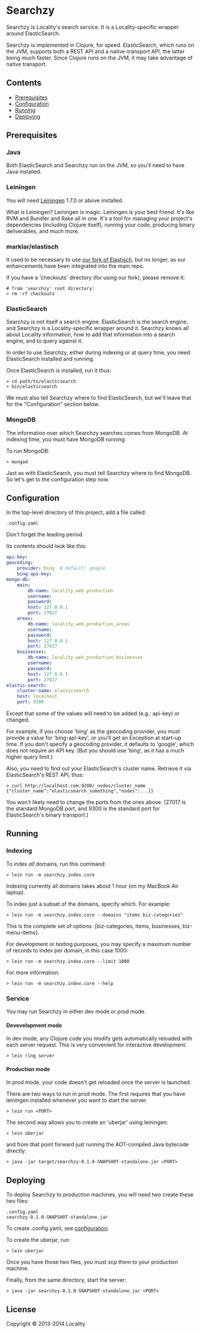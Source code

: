 # Searchzy

Searchzy is Locality's search service.  It is a Locality-specific
wrapper around ElasticSearch.

Searchzy is implemented in Clojure, for speed.  ElasticSearch, which
runs on the JVM, supports both a REST API and a native-transport API,
the latter being much faster.  Since Clojure runs on the JVM, it may
take advantage of native transport.


## Contents

* [Prerequisites][1]
* [Configuration][2]
* [Running][3]
* [Deploying][4]

[1]: #prereqs
[2]: #config
[3]: #run
[4]: #deploy

## <a name="prereqs"></a>Prerequisites

### Java

Both ElasticSearch and Searchzy run on the JVM, so you'll need to have
Java installed.


### Leiningen

You will need [Leiningen][5] 1.7.0 or above installed.

[5]: https://github.com/technomancy/leiningen

What is Leiningen?  Leiningen is magic.  Leiningen is your best
friend.  It's like RVM and Bundler and Rake all in one.  It's a tool
for managing your project's dependencies (including Clojure itself),
running your code, producing binary deliverables, and much more.


### marklar/elastisch

It used to be necessary to use [our fork of Elastisch][10], but no
longer, as our enhancements have been integrated into the main repo.

[10]: https://github.com/marklar/elastisch

If you have a 'checkouts' directory (for using our fork), please
remove it:

    # from 'searchzy' root directory:
    > rm -rf checkouts


### ElasticSearch

Searchzy is not itself a search engine.  ElasticSearch is the search
engine, and Searchzy is a Locality-specific wrapper around it.
Searchzy knows all about Locality information, how to add that
information into a search engine, and to query against it.

In order to use Searchzy, either during indexing or at query time, you
need ElasticSearch installed and running.

Once ElasticSearch is installed, run it thus:

    > cd path/to/elasticsearch
    > bin/elasticsearch

We must also tell Searchzy where to find ElasticSearch, but we'll
leave that for the "Configuration" section below.

### MongoDB

The information over which Searchzy searches comes from MongoDB.  At
indexing time, you must have MongoDB running.

To run MongoDB:

    > mongod

Jast as with ElasticSearch, you must tell Searchzy where to find
MongoDB.  So let's get to the configuration step now.


## <a name="config"></a>Configuration

In the top-level directory of this project, add a file called:

    .config.yaml

Don't forget the leading period.

Its contents should look like this:

```yaml
api-key:
geocoding:
    provider: bing  # default: google
    bing-api-key: 
mongo-db:
    main:
        db-name: locality_web_production
        username:
        password: 
        host: 127.0.0.1
        port: 27017
    areas:
        db-name: locality_web_production_areas
        username:
        password: 
        host: 127.0.0.1
        port: 27017
    businesses:
        db-name: locality_web_production_businesses
        username:
        password: 
        host: 127.0.0.1
        port: 27017
elastic-search:
    cluster-name: elasticsearch
    host: localhost
    port: 9300
```

Except that some of the values will need to be added (e.g.: api-key) or
changed.

For example, if you choose 'bing' as the geocoding provider, you must
provide a value for 'bing-api-key', or you'll get an Exception at
start-up time.  If you don't specify a geocoding provider, it defaults
to 'google', which does not require an API key.  (But you should use
'bing', as it has a much higher query limit.)

Also, you need to find out your ElasticSearch's cluster name. Retrieve
it via ElasticSearch's REST API, thus:

    > curl http://localhost.com:9200/_nodes/cluster_name
    {"cluster_name":"elasticsearch_something","nodes":...}}

You won't likely need to change the ports from the ones above.  (27017
is the standard MongoDB port, and 9300 is the standard port for
ElasticSearch's binary transport.)


## <a name="run"></a>Running

### Indexing

To index *all* domains, run this command:

    > lein run -m searchzy.index.core

Indexing currently all domains takes about 1 hour (on my MacBook Air
laptop).

To index just a subset of the domains, specify which.  For example:

    > lein run -m searchzy.index.core --domains "items biz-categories"

This is the complete set of options: {biz-categories, items,
businesses, biz-menu-items}.

For development or testing purposes, you may specify a maximum
number of records to index per domain, in this case 1000:

    > lein run -m searchzy.index.core --limit 1000

For more information:

    > lein run -m searchzy.index.core --help

### Service

You may run Searchzy in either dev mode or prod mode.

#### Devevelopment mode

In dev mode, any Clojure code you modify gets automatically reloaded
with each server request.  This is very convenient for interactive
development.

    > lein ring server

#### Production mode

In prod mode, your code doesn't get reloaded once the server is
launched.

There are two ways to run in prod mode.  The first requires that you
have leiningen installed whenever you want to start the server.

    > lein run <PORT>

The second way allows you to create an 'uberjar' using leiningen:

    > lein uberjar

and from that point forward just running the AOT-compiled Java bytecode
directly:

    > java -jar target/searchzy-0.1.0-SNAPSHOT-standalone.jar <PORT>

## <a name="deploy"></a>Deploying

To deploy Searchzy to production machines, you will need two create
these two files:

    .config.yaml
    searchzy-0.1.0-SNAPSHOT-standalone.jar

To create .config.yaml, see [configuration][2].

To create the uberjar, run:

    > lein uberjar

Once you have those two files, you must scp them to your production
machine.

Finally, from the same directory, start the server:

    > java -jar searchzy-0.1.0-SNAPSHOT-standalone.jar <PORT>

## License

Copyright © 2013-2014 Locality
